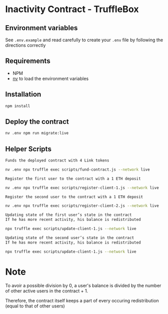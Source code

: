 # Inactivity Contract - TruffleBox

## Environment variables

See `.env.example` and read carefully to create your `.env` file by following the directions correctly

## Requirements

- NPM
- [nv](https://github.com/jcouture/nv) to load the environment variables

## Installation

```bash
npm install
```

## Deploy the contract

```bash
nv .env npm run migrate:live
```

## Helper Scripts

```bash
Funds the deployed contract with 4 Link tokens

nv .env npx truffle exec scripts/fund-contract.js --network live
```

```bash
Register the first user to the contract with a 1 ETH deposit

nv .env npx truffle exec scripts/register-client-1.js --network live
```

```bash
Register the second user to the contract with a 1 ETH deposit

nv .env npx truffle exec scripts/register-client-2.js --network live
```

```bash
Updating state of the first user’s state in the contract
If he has more recent activity, his balance is redistributed

npx truffle exec scripts/update-client-1.js --network live
```

```bash
Updating state of the second user’s state in the contract
If he has more recent activity, his balance is redistributed

npx truffle exec scripts/update-client-1.js --network live
```

# Note

To avoir a possible division by 0, a user's balance is divided by the number of other active users in the contract + 1.

Therefore, the contract itself keeps a part of every occuring redistribution (equal to that of other users)
